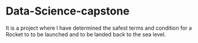 # Data-Science-capstone
It is a project where I have determined the safest terms and condition for a Rocket to to be launched and to be landed back to the sea level.
